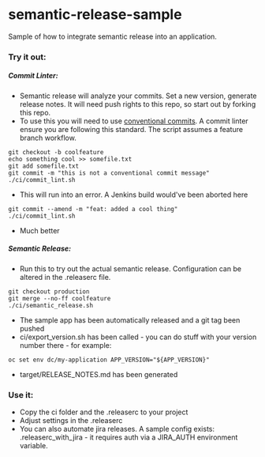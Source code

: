 # semantic-release-sample
Sample of how to integrate semantic release into an application.

### Try it out:

##### Commit Linter:
 - Semantic release will analyze your commits. Set a new version, generate release notes. It will need push rights to this repo, so start out by forking this repo.
 - To use this you will need to use [conventional commits](https://www.conventionalcommits.org). A commit linter ensure you are following this standard. The script assumes a feature branch workflow.
```
git checkout -b coolfeature
echo something cool >> somefile.txt
git add somefile.txt
git commit -m "this is not a conventional commit message"
./ci/commit_lint.sh
```
 - This will run into an error. A Jenkins build would've been aborted here
```
git commit --amend -m "feat: added a cool thing"
./ci/commit_lint.sh
```
 - Much better
 
##### Semantic Release:
 - Run this to try out the actual semantic release. Configuration can be altered in the .releaserc file.
```
git checkout production
git merge --no-ff coolfeature
./ci/semantic_release.sh
```
 - The sample app has been automatically released and a git tag been pushed
 - ci/export_version.sh has been called - you can do stuff with your version number there - for example:
```
oc set env dc/my-application APP_VERSION="${APP_VERSION}"
```
 - target/RELEASE_NOTES.md has been generated
 
### Use it:
 - Copy the ci folder and the .releaserc to your project
 - Adjust settings in the .releaserc
 - You can also automate jira releases. A sample config exists: .releaserc_with_jira - it requires auth via a JIRA_AUTH environment variable.
